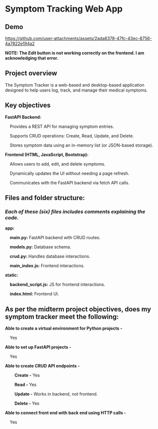 # Symptom Tracking Web App

## Demo


https://github.com/user-attachments/assets/2ada8378-47fc-43ec-8756-4a7822e194a2



**NOTE: The *Edit* button is not working correctly on the frontend. I am acknowledging that error.**

## Project overview

The Symptom Tracker is a web-based and desktop-based application designed to help users log, track, and manage their medical symptoms.


## Key objectives

**FastAPI Backend:**

&nbsp;&nbsp;&nbsp;&nbsp;Provides a REST API for managing symptom entries.

&nbsp;&nbsp;&nbsp;&nbsp;Supports CRUD operations: Create, Read, Update, and Delete.

&nbsp;&nbsp;&nbsp;&nbsp;Stores symptom data using an in-memory list (or JSON-based storage).


**Frontend (HTML, JavaScript, Bootstrap):**

&nbsp;&nbsp;&nbsp;&nbsp;Allows users to add, edit, and delete symptoms.

&nbsp;&nbsp;&nbsp;&nbsp;Dynamically updates the UI without needing a page refresh.

&nbsp;&nbsp;&nbsp;&nbsp;Communicates with the FastAPI backend via fetch API calls.


## Files and folder structure:
### ***Each of these (six) files includes comments explaining the code.***

**app:**

&nbsp;&nbsp;&nbsp;&nbsp;**main.py:** FastAPI backend with CRUD routes.

&nbsp;&nbsp;&nbsp;&nbsp;**models.py:** Database schema.

&nbsp;&nbsp;&nbsp;&nbsp;**crud.py:** Handles database interactions.

&nbsp;&nbsp;&nbsp;&nbsp;**main_index.js:** Frontend interactions.

**static:**

&nbsp;&nbsp;&nbsp;&nbsp;**backend_script.js:** JS for frontend interactions.

&nbsp;&nbsp;&nbsp;&nbsp;**index.html:** Frontend UI.



## As per the midterm project objectives, does my symptom tracker meet the following: 

**Able to create a virtual environment for Python projects -** 

&nbsp;&nbsp;&nbsp;&nbsp;Yes

**Able to set up FastAPI projects -** 

&nbsp;&nbsp;&nbsp;&nbsp;Yes

**Able to create CRUD API endpoints -** 


&nbsp;&nbsp;&nbsp;&nbsp;&nbsp;&nbsp;&nbsp;&nbsp;**Create -** Yes

&nbsp;&nbsp;&nbsp;&nbsp;&nbsp;&nbsp;&nbsp;&nbsp;**Read -** Yes

&nbsp;&nbsp;&nbsp;&nbsp;&nbsp;&nbsp;&nbsp;&nbsp;**Update -** Works in backend, not frontend.

&nbsp;&nbsp;&nbsp;&nbsp;&nbsp;&nbsp;&nbsp;&nbsp;**Delete -** Yes

**Able to connect front end with back end using HTTP calls -** 

&nbsp;&nbsp;&nbsp;&nbsp;Yes
